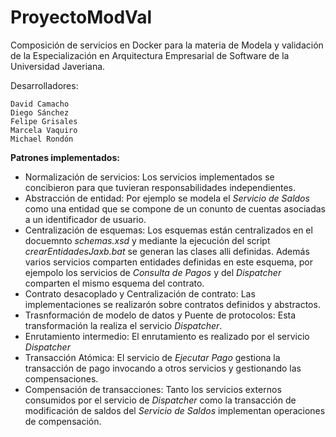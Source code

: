 # ProyectoModVal

Composición de servicios en Docker para la materia de Modela y validación de la Especialización en Arquitectura Empresarial de Software de la Universidad Javeriana.


Desarrolladores: 
  
	David Camacho
	Diego Sánchez
	Felipe Grisales
	Marcela Vaquiro
	Michael Rondón
  
<b>Patrones implementados:</b>

  - Normalización de servicios: Los servicios implementados se concibieron para que tuvieran responsabilidades independientes.
  - Abstracción de entidad: Por ejemplo se modela el <i>Servicio de Saldos</i> como una entidad que se compone de un conunto de cuentas asociadas a un identificador de usuario.
  - Centralización de esquemas: Los esquemas están centralizados en el docuemnto <i>schemas.xsd</i> y mediante la ejecución del script <i>crearEntidadesJaxb.bat</i> se generan las clases alli definidas. Además varios servicios comparten entidades definidas en este esquema, por ejempolo los servicios de <i>Consulta de Pagos</i> y del <i>Dispatcher</i> comparten el mismo esquema del contrato.
  - Contrato desacoplado y Centralización de contrato: Las implementaciones se realizarón sobre contratos definidos y abstractos.
  - Trasnformación de modelo de datos y Puente de protocolos: Esta transformación la realiza el servicio <i>Dispatcher</i>.
  - Enrutamiento intermedio: El enrutamiento es realizado por el servicio <i>Dispatcher</i>
  - Transacción Atómica: El servicio de <i>Ejecutar Pago</i> gestiona la transacción de pago invocando a otros servicios y gestionando las compensaciones.
  - Compensación de transacciones: Tanto los servicios externos consumidos por el servicio de  <i>Dispatcher</i> como la transacción de modificación de saldos del <i>Servicio de Saldos</i> implementan operaciones de compensación.


